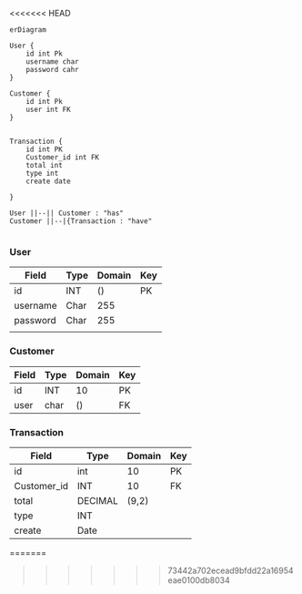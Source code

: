 <<<<<<< HEAD
```mermaid
erDiagram

User {
    id int Pk
    username char
    password cahr
}

Customer {
    id int Pk
    user int FK
}


Transaction {
    id int PK
    Customer_id int FK
    total int 
    type int
    create date 

}

User ||--|| Customer : "has"
Customer ||--|{Transaction : "have"


```

### User

| Field | Type | Domain | Key |
| ---   | ---  | ----|---  |
|id  | INT  |  ()  | PK |
|username | Char  |  255 |  |
|password|Char | 255 ||
||


### Customer
| Field | Type | Domain | Key |
| ---   | ---  |   ---    |---  |
|  id  |  INT | 10 | PK |
| user | char | () | FK |


### Transaction
| Field | Type | Domain | Key |
| ---   | ---  | ---    |---  |
| id | int | 10 | PK |
| Customer_id | INT | 10 | FK |
| total | DECIMAL | (9,2) |  |
| type | INT |  |  |
| create | Date  |  |
=======

>>>>>>> 73442a702ecead9bfdd22a16954eae0100db8034
